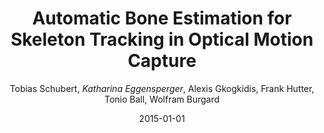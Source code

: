 ---
title: "Automatic Bone Estimation for Skeleton Tracking in Optical Motion Capture"
author: "Tobias Schubert, *Katharina Eggensperger*, Alexis Gkogkidis, Frank Hutter, Tonio Ball, Wolfram Burgard"
collection: publications
permalink: /publication/2016-ICRA-Bone
date: 2015-01-01
venue: "Proceedings of the IEEE International Conference on Robotics and Automation (ICRA'16)"
pdf: 'https://ml.informatik.uni-freiburg.de/wp-content/uploads/papers/16-ICRA-BoneParameter.pdf'
paperurl: 'https://ieeexplore.ieee.org/document/7487771'
excerpt: '[video](http://aad.informatik.uni-freiburg.de/downloads/16-ICRA-BoneParameter.mp4) showing the results of the optimization procedure'
---